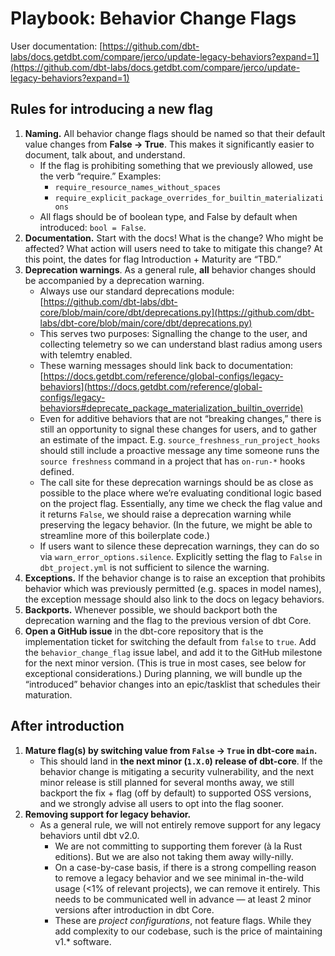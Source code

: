 # Playbook: Behavior Change Flags

User documentation: [https://github.com/dbt-labs/docs.getdbt.com/compare/jerco/update-legacy-behaviors?expand=1](https://github.com/dbt-labs/docs.getdbt.com/compare/jerco/update-legacy-behaviors?expand=1)

## Rules for introducing a new flag

1. **Naming.** All behavior change flags should be named so that their default value changes from **False → True**. This makes it significantly easier to document, talk about, and understand.
    * If the flag is prohibiting something that we previously allowed, use the verb “require.” Examples:
        * `require_resource_names_without_spaces`
        * `require_explicit_package_overrides_for_builtin_materializations`
    * All flags should be of boolean type, and False by default when introduced: `bool = False`.
2. **Documentation.** Start with the docs! What is the change? Who might be affected? What action will users need to take to mitigate this change? At this point, the dates for flag Introduction + Maturity are “TBD.”
3. **Deprecation warnings**. As a general rule, **all** behavior changes should be accompanied by a deprecation warning.
    * Always use our standard deprecations module: [https://github.com/dbt-labs/dbt-core/blob/main/core/dbt/deprecations.py](https://github.com/dbt-labs/dbt-core/blob/main/core/dbt/deprecations.py)
    * This serves two purposes: Signalling the change to the user, and collecting telemetry so we can understand blast radius among users with telemtry enabled.
    * These warning messages should link back to documentation: [https://docs.getdbt.com/reference/global-configs/legacy-behaviors](https://docs.getdbt.com/reference/global-configs/legacy-behaviors#deprecate_package_materialization_builtin_override)
    * Even for additive behaviors that are not “breaking changes,” there is still an opportunity to signal these changes for users, and to gather an estimate of the impact. E.g. `source_freshness_run_project_hooks` should still include a proactive message any time someone runs the `source freshness` command in a project that has `on-run-*` hooks defined.
    * The call site for these deprecation warnings should be as close as possible to the place where we’re evaluating conditional logic based on the project flag. Essentially, any time we check the flag value and it returns `False`, we should raise a deprecation warning while preserving the legacy behavior. (In the future, we might be able to streamline more of this boilerplate code.)
    * If users want to silence these deprecation warnings, they can do so via `warn_error_options.silence`. Explicitly setting the flag to `False` in `dbt_project.yml` is not sufficient to silence the warning.
4. **Exceptions.** If the behavior change is to raise an exception that prohibits behavior which was previously permitted (e.g. spaces in model names), the exception message should also link to the docs on legacy behaviors.
5. **Backports.** Whenever possible, we should backport both the deprecation warning and the flag to the previous version of dbt Core.
6. **Open a GitHub issue** in the dbt-core repository that is the implementation ticket for switching the default from `false` to `true`. Add the `behavior_change_flag` issue label, and add it to the GitHub milestone for the next minor version. (This is true in most cases, see below for exceptional considerations.) During planning, we will bundle up the “introduced” behavior changes into an epic/tasklist that schedules their maturation.

## After introduction

1. **Mature flag(s) by switching value from `False` → `True` in dbt-core `main`.**
    * This should land in **the next minor (`1.X.0`) release of dbt-core**.
    If the behavior change is mitigating a security vulnerability, and the next minor release is still planned for several months away, we still backport the fix + flag (off by default) to supported OSS versions, and we strongly advise all users to opt into the flag sooner.
2. **Removing support for legacy behavior.**
    * As a general rule, we will not entirely remove support for any legacy behaviors until dbt v2.0.
        * We are not committing to supporting them forever (à la Rust editions). But we are also not taking them away willy-nilly.
        * On a case-by-case basis, if there is a strong compelling reason to remove a legacy behavior and we see minimal in-the-wild usage (<1% of relevant projects), we can remove it entirely. This needs to be communicated well in advance — at least 2 minor versions after introduction in dbt Core.
        * These are *project configurations*, not feature flags. While they add complexity to our codebase, such is the price of maintaining v1.* software.
